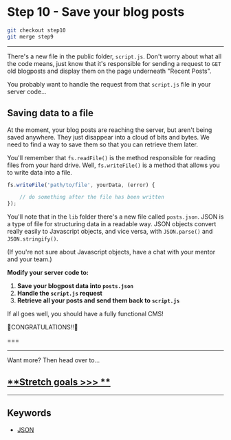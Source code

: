 # Step 10 - Save your blog posts

```bash
git checkout step10
git merge step9
 ```
---

There's a new file in the public folder, `script.js`.  Don't worry about what all the code means, just know that it's responsible for sending a request to `GET` old blogposts and display them on the page underneath "Recent Posts".  

You probably want to handle the request from that `script.js` file in your server code...


## Saving data to a file

At the moment, your blog posts are reaching the server, but aren't being saved anywhere.  They just disappear into a cloud of bits and bytes.  We need to find a way to save them so that you can retrieve them later.

You'll remember that `fs.readFile()` is the method responsible for reading files from your hard drive.  Well, `fs.writeFile()` is a method that allows you to write data into a file.

```js
fs.writeFile('path/to/file', yourData, (error) {

    // do something after the file has been written
});
```

You'll note that in the `lib` folder there's a new file called `posts.json`.  JSON is a type of file for structuring data in a readable way.  JSON objects convert really easily to Javascript objects, and vice versa, with `JSON.parse()` and `JSON.stringify()`.  

(If you're not sure about Javascript objects, have a chat with your mentor and your team.)

**Modify your server code to:**
1. **Save your blogpost data into `posts.json`**
2. **Handle the `script.js` request**
3. **Retrieve all your posts and send them back to `script.js`**

If all goes well, you should have a fully functional CMS!


🎉CONGRATULATIONS!!🎉

===

---
Want more?  Then head over to...  

## [**Stretch goals >>> **](stretch.md)
---
## Keywords
* [JSON](http://www.w3schools.com/js/js_json.asp)
